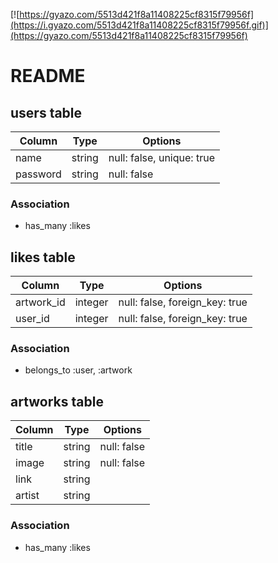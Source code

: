 [![https://gyazo.com/5513d421f8a11408225cf8315f79956f](https://i.gyazo.com/5513d421f8a11408225cf8315f79956f.gif)](https://gyazo.com/5513d421f8a11408225cf8315f79956f)

# README

## users table

|Column|Type|Options|
|------|----|-------|
|name|string|null: false, unique: true|
|password|string|null: false|

### Association

- has_many :likes

## likes table

|Column|Type|Options|
|------|----|-------|
|artwork_id|integer|null: false, foreign_key: true|
|user_id|integer|null: false, foreign_key: true|

### Association

- belongs_to :user, :artwork


## artworks table

|Column|Type|Options|
|------|----|-------|
|title|string|null: false|
|image|string|null: false|
|link|string||
|artist|string||

### Association

- has_many :likes
